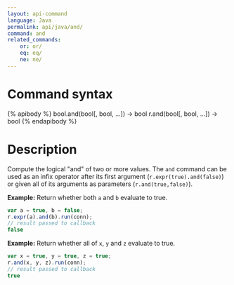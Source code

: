 ```yaml
---
layout: api-command
language: Java
permalink: api/java/and/
command: and
related_commands:
    or: or/
    eq: eq/
    ne: ne/
---
```


# Command syntax #

{% apibody %}
bool.and(bool[, bool, ...]) &rarr; bool
r.and(bool[, bool, ...]) &rarr; bool
{% endapibody %}

# Description #

Compute the logical "and" of two or more values. The `and` command can be used as an infix operator after its first argument (`r.expr(true).and(false)`) or given all of its arguments as parameters (`r.and(true,false)`).

__Example:__ Return whether both `a` and `b` evaluate to true.

```js
var a = true, b = false;
r.expr(a).and(b).run(conn);
// result passed to callback
false
```

__Example:__ Return whether all of `x`, `y` and `z` evaluate to true.

```js
var x = true, y = true, z = true;
r.and(x, y, z).run(conn);
// result passed to callback
true
```
